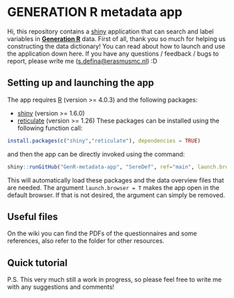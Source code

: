 # GENERATION R metadata app 
Hi, this repository contains a [shiny](http://shiny.rstudio.com/) application that can search and label variables in [**Generation R**](https://generationr.nl/) data. First of all, thank you so much for helping us constructing the data dictionary! You can read about how to launch and use the application down here. If you have any questions / feedback / bugs to report, please write me ([s.defina@erasmusmc.nl](s.defina@erasmusmc.nl)) :D

## Setting up and launching the app
The app requires [R](http://cran.r-project.org/) (version >= 4.0.3) and the following packages:
* [shiny](http://cran.r-project.org/package=shiny) (version >= 1.6.0)
* [reticulate](https://rstudio.github.io/reticulate/) (version >= 1.26)
These packages can be installed using the following function call:
```r
install.packages(c("shiny","reticulate"), dependencies = TRUE)
```

and then the app can be directly invoked using the command:
```r
shiny::runGitHub("GenR-metadata-app", "SereDef", ref="main", launch.browser = T)
```
This will automatically load these packages and the data overview files that are needed. 
The argument ```launch.browser = T``` makes the app open in the default browser. 
If that is not desired, the argument can simply be removed.

## Useful files 
On the wiki you can find the PDFs of the questionnaires and some references, also refer to the folder for other resources. 

## Quick tutorial 

P.S. This very much still a work in progress, so please feel free to write me with any suggestions 
and comments!
